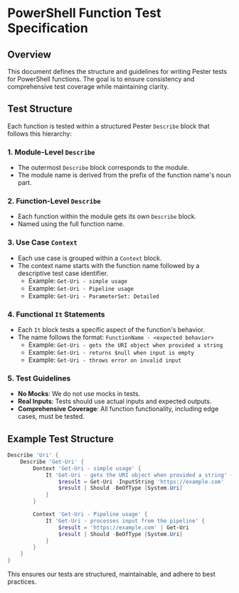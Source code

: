 # PowerShell Function Test Specification

## Overview

This document defines the structure and guidelines for writing Pester tests for PowerShell functions. The goal is to ensure consistency and comprehensive test coverage while maintaining clarity.

## Test Structure

Each function is tested within a structured Pester `Describe` block that follows this hierarchy:

### 1. Module-Level `Describe`

- The outermost `Describe` block corresponds to the module.
- The module name is derived from the prefix of the function name's noun part.

### 2. Function-Level `Describe`

- Each function within the module gets its own `Describe` block.
- Named using the full function name.

### 3. Use Case `Context`

- Each use case is grouped within a `Context` block.
- The context name starts with the function name followed by a descriptive test case identifier.
  - Example: `Get-Uri - simple usage`
  - Example: `Get-Uri - Pipeline usage`
  - Example: `Get-Uri - ParameterSet: Detailed`

### 4. Functional `It` Statements

- Each `It` block tests a specific aspect of the function's behavior.
- The name follows the format: `FunctionName - <expected behavior>`
  - Example: `Get-Uri - gets the URI object when provided a string`
  - Example: `Get-Uri - returns $null when input is empty`
  - Example: `Get-Uri - throws error on invalid input`

### 5. Test Guidelines

- **No Mocks**: We do not use mocks in tests.
- **Real Inputs**: Tests should use actual inputs and expected outputs.
- **Comprehensive Coverage**: All function functionality, including edge cases, must be tested.

## Example Test Structure

```powershell
Describe 'Uri' {
    Describe 'Get-Uri' {
        Dontext 'Get-Uri - simple usage' {
            It 'Get-Uri - gets the URI object when provided a string' {
                $result = Get-Uri -InputString 'https://example.com'
                $result | Should -BeOfType [System.Uri]
            }
        }

        Context 'Get-Uri - Pipeline usage' {
            It 'Get-Uri - processes input from the pipeline' {
                $result = 'https://example.com' | Get-Uri
                $result | Should -BeOfType [System.Uri]
            }
        }
    }
}
```

This ensures our tests are structured, maintainable, and adhere to best practices.

